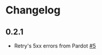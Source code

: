 # Changelog

## 0.2.1
  * Retry's 5xx errors from Pardot [#5](https://github.com/singer-io/tap-pardot/pull/5)
